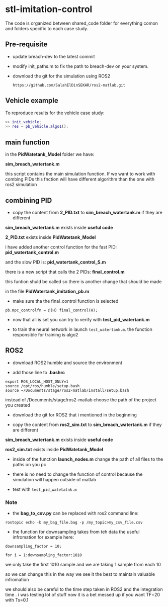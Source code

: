 # stl-imitation-control

The code is organized between shared_code folder for everything comon and 
folders specific to each case study. 

## Pre-requisite

- update breach-dev to the latest commit
- modify init_paths.m to fix the path to breach-dev on your system.
- download the git for the simulation using ROS2

    ```https://github.com/SalahElDinSEKAR/ros2-matlab.git```

## Vehicle example

To reproduce results for the vehicle case study:
```matlab
>> init_vehicle;
>> res = pb_vehicle.algo1();
```
## main function

in the **PidWatetank_Model** folder we have:

**sim_breach_watertank.m**

this script contains the main simulation function. If we want to work with combing PIDs this fnction will have different algorithm than the one with ros2 simulation 

## combining PID

- copy the content from **2_PID.txt** to **sim_breach_watertank.m** if they are different

**sim_breach_watertank.m** exists inside **useful code**

**2_PID.txt** exists inside **PidWatetank_Model**

i have added another control function for the fast PID: **pid_watertank_control.m**

and the slow PID is: **pid_watertank_control_S.m**

there is a new script that calls the 2 PIDs: **final_control.m**

this funtion shuld be called so there is another change that should be made

in the file **PidWatertank_imitation_pb.m**

- make sure tha the final_control function is selected

```pb.mpc_controlfn = @(H) final_control(H);```

- now that all is set you can try to verify with 
**test_pid_watertank.m**

- to train the neural network in launch ```test_watertank.m```. the function responsible for training is algo2


## ROS2

- download ROS2 humble and source the environment

- add those line to **.bashrc**
```
export ROS_LOCAL_HOST_ONLY=1
source /opt/ros/humble/setup.bash
source ~/Documents/stage/ros2-matlab/install/setup.bash
```
instead of /Documents/stage/ros2-matlab choose the path of the project you created 

- download the git for ROS2 that i mentioned in the beginning

- copy the content from **ros2_sim.txt** to **sim_breach_watertank.m** if they are different

**sim_breach_watertank.m** exists inside **useful code**

**ros2_sim.txt** exists inside **PidWatetank_Model**

- inside of the function **launch_nodes.m**
change the path of all files to the paths on you pc

- there is no need to change the function of control because the simulation will happen outside of matlab

- test with ```test_pid_watetatnk.m```

### Note

- the **bag_to_csv.py** can be replaced with ros2 command line:

`rostopic echo -b my_bag_file.bag -p /my_topic>my_csv_file.csv`

- the function for downsampling takes from teh data the useful infromation for example here:
```
downsampling_factor = 10;

for i = 1:downsampling_factor:1010
```
we only take the first 1010 sample and we are taking 1 sample from each 10 

so we can change this in the way we see it the best to maintain valuable infromation 

we should also be careful to the time step taken in ROS2 and the integration time . i was testing lot of stuff now it is a bet messed up if you want TF=20 with Ts=0.1


